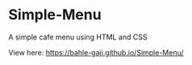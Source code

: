 # Simple-Menu
A simple cafe menu using HTML and CSS

View here: https://bahle-gaji.github.io/Simple-Menu/

